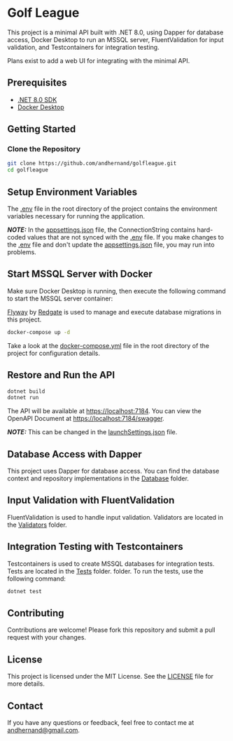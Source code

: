 # Golf League

This project is a minimal API built with .NET 8.0, using Dapper for database access, Docker Desktop to run an MSSQL server, FluentValidation for input validation, and Testcontainers for integration testing.

Plans exist to add a web UI for integrating with the minimal API.

## Prerequisites

- [.NET 8.0 SDK](https://dotnet.microsoft.com/download)
- [Docker Desktop](https://www.docker.com/products/docker-desktop)

## Getting Started

### Clone the Repository

```bash
git clone https://github.com/andhernand/golfleague.git
cd golfleague
```

## Setup Environment Variables

The [.env](.env) file in the root directory of the project contains the environment variables necessary for running the application.

***NOTE:*** In the [appsettings.json](src/GolfLeague.Api/appsettings.json) file, the ConnectionString contains hard-coded values that are not synced with the [.env](.env) file. If you make changes to the [.env](.env) file and don't update the [appsettings.json](src/GolfLeague.Api/appsettings.json) file, you may run into problems.

## Start MSSQL Server with Docker

Make sure Docker Desktop is running, then execute the following command to start the MSSQL server container:

[Flyway](https://flywaydb.org/) by [Redgate](https://www.red-gate.com/) is used to manage and execute database migrations in this project.

```bash
docker-compose up -d
```

Take a look at the [docker-compose.yml](docker-compose.yml) file in the root directory of the project for configuration details.

## Restore and Run the API

```bash
dotnet build
dotnet run
```

The API will be available at [https://localhost:7184](https://localhost:7184). You can view the OpenAPI Document at [https://localhost:7184/swagger](https://localhost:7184/swagger).

***NOTE:*** This can be changed in the [launchSettings.json](src/GolfLeague.Api/Properties/launchSettings.json) file.

## Database Access with Dapper

This project uses Dapper for database access. You can find the database context and repository implementations in the [Database](src/GolfLeague.Application/Database) folder.

## Input Validation with FluentValidation

FluentValidation is used to handle input validation. Validators are located in the [Validators](src/GolfLeague.Application/Validators) folder.

## Integration Testing with Testcontainers

Testcontainers is used to create MSSQL databases for integration tests. Tests are located in the [Tests](tests) folder. folder. To run the tests, use the following command:

```bash
dotnet test
```

## Contributing

Contributions are welcome! Please fork this repository and submit a pull request with your changes.

## License

This project is licensed under the MIT License. See the [LICENSE](License) file for more details.

## Contact

If you have any questions or feedback, feel free to contact me at [andhernand@gmail.com](mailto:andhernand@gmail.com).
